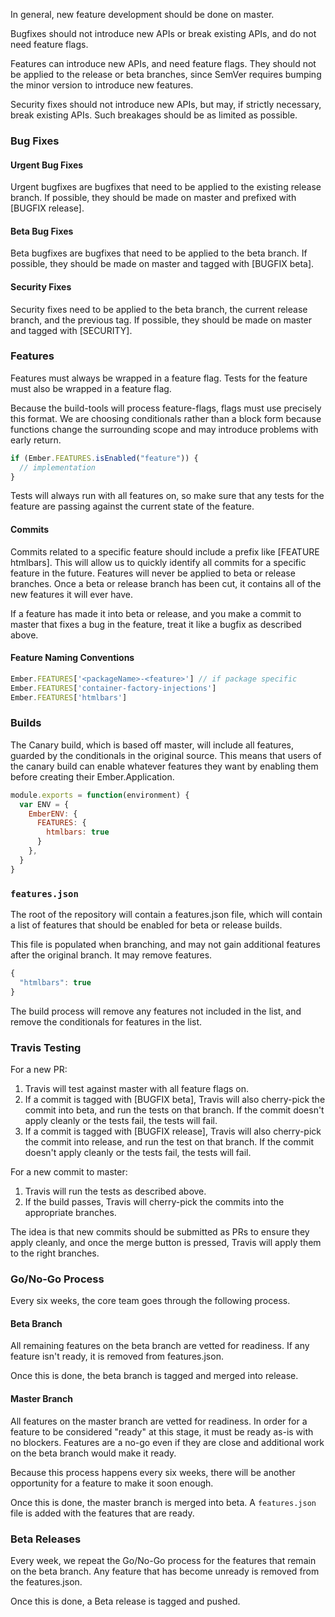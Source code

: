 In general, new feature development should be done on master.

Bugfixes should not introduce new APIs or break existing APIs, and do
not need feature flags.

Features can introduce new APIs, and need feature flags. They should not
be applied to the release or beta branches, since SemVer requires
bumping the minor version to introduce new features.

Security fixes should not introduce new APIs, but may, if strictly
necessary, break existing APIs. Such breakages should be as limited as
possible.

### Bug Fixes

#### Urgent Bug Fixes

Urgent bugfixes are bugfixes that need to be applied to the existing
release branch. If possible, they should be made on master and prefixed
with [BUGFIX release].

#### Beta Bug Fixes

Beta bugfixes are bugfixes that need to be applied to the beta branch.
If possible, they should be made on master and tagged with [BUGFIX
beta].

#### Security Fixes

Security fixes need to be applied to the beta branch, the current
release branch, and the previous tag. If possible, they should be made
on master and tagged with [SECURITY].

### Features

Features must always be wrapped in a feature flag. Tests for the feature
must also be wrapped in a feature flag.

Because the build-tools will process feature-flags, flags must use
precisely this format. We are choosing conditionals rather than a block
form because functions change the surrounding scope and may introduce
problems with early return.

```js
if (Ember.FEATURES.isEnabled("feature")) {
  // implementation
}
```

Tests will always run with all features on, so make sure that any tests
for the feature are passing against the current state of the feature.

#### Commits

Commits related to a specific feature should include  a prefix like
[FEATURE htmlbars]. This will allow us to quickly identify all commits
for a specific feature in the future. Features will never be applied to
beta or release branches. Once a beta or release branch has been cut, it
contains all of the new features it will ever have.

If a feature has made it into beta or release, and you make a commit to
master that fixes a bug in the feature, treat it like a bugfix as
described above.

#### Feature Naming Conventions

```javascript {data-filename=config/environment.js}
Ember.FEATURES['<packageName>-<feature>'] // if package specific
Ember.FEATURES['container-factory-injections']
Ember.FEATURES['htmlbars']
```

### Builds

The Canary build, which is based off master, will include all features,
guarded by the conditionals in the original source. This means that
users of the canary build can enable whatever features they want by
enabling them before creating their Ember.Application.

```javascript {data-filename=config/environment.js}
module.exports = function(environment) {
  var ENV = {
    EmberENV: {
      FEATURES: {
        htmlbars: true
      }
    },
  }
}
```

### `features.json`

The root of the repository will contain a features.json file, which will
contain a list of features that should be enabled for beta or release
builds.

This file is populated when branching, and may not gain additional
features after the original branch. It may remove features.

```js
{
  "htmlbars": true
}
```

The build process will remove any features not included in the list, and
remove the conditionals for features in the list.

### Travis Testing

For a new PR:

1. Travis will test against master with all feature flags on.
2. If a commit is tagged with [BUGFIX beta], Travis will also
   cherry-pick the commit into beta, and run the tests on that
   branch. If the commit doesn't apply cleanly or the tests fail, the
   tests will fail.
3. If a commit is tagged with [BUGFIX release], Travis will also cherry-pick
   the commit into release, and run the test on that branch. If the commit
   doesn't apply cleanly or the tests fail, the tests will fail.

For a new commit to master:

1. Travis will run the tests as described above.
2. If the build passes, Travis will cherry-pick the commits into the
   appropriate branches.

The idea is that new commits should be submitted as PRs to ensure they
apply cleanly, and once the merge button is pressed, Travis will apply
them to the right branches.

### Go/No-Go Process

Every six weeks, the core team goes through the following process.

#### Beta Branch

All remaining features on the beta branch are vetted for readiness. If
any feature isn't ready, it is removed from features.json.

Once this is done, the beta branch is tagged and merged into release.

#### Master Branch

All features on the master branch are vetted for readiness. In order for
a feature to be considered "ready" at this stage, it must be ready as-is
with no blockers. Features are a no-go even if they are close and
additional work on the beta branch would make it ready.

Because this process happens every six weeks, there will be another
opportunity for a feature to make it soon enough.

Once this is done, the master branch is merged into beta. A
`features.json` file is added with the features that are ready.

### Beta Releases

Every week, we repeat the Go/No-Go process for the features that remain
on the beta branch. Any feature that has become unready is removed from
the features.json.

Once this is done, a Beta release is tagged and pushed.
